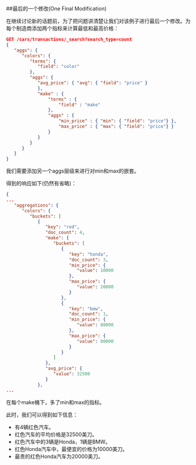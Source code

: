 ##最后的一个修改(One Final Modification)

在继续讨论新的话题前，为了把问题讲清楚让我们对该例子进行最后一个修改。为每个制造商添加两个指标来计算最低和最高价格：

```json
GET /cars/transactions/_search?search_type=count
{
   "aggs": {
      "colors": {
         "terms": {
            "field": "color"
         },
         "aggs": {
            "avg_price": { "avg": { "field": "price" }
            },
            "make" : {
                "terms" : {
                    "field" : "make"
                },
                "aggs" : { 
                    "min_price" : { "min": { "field": "price"} }, 
                    "max_price" : { "max": { "field": "price"} } 
                }
            }
         }
      }
   }
}
```

我们需要添加另一个aggs层级来进行对min和max的嵌套。

得到的响应如下(仍然有省略)：

```json
{
...
   "aggregations": {
      "colors": {
         "buckets": [
            {
               "key": "red",
               "doc_count": 4,
               "make": {
                  "buckets": [
                     {
                        "key": "honda",
                        "doc_count": 3,
                        "min_price": {
                           "value": 10000 
                        },
                        "max_price": {
                           "value": 20000 
                        }
                     },
                     {
                        "key": "bmw",
                        "doc_count": 1,
                        "min_price": {
                           "value": 80000
                        },
                        "max_price": {
                           "value": 80000
                        }
                     }
                  ]
               },
               "avg_price": {
                  "value": 32500
               }
            },
...
```

在每个make桶下，多了min和max的指标。

此时，我们可以得到如下信息：

- 有4辆红色汽车。
- 红色汽车的平均价格是32500美刀。
- 红色汽车中的3辆是Honda，1辆是BMW。
- 红色Honda汽车中，最便宜的价格为10000美刀。
- 最贵的红色Honda汽车为20000美刀。
